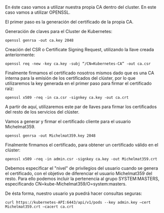 En éste caso vamos a utilizar nuestra propia CA dentro del cluster. En este caso vamos a utilizar OPENSSL.

El primer paso es la generación del certificado de la propia CA.

Generación de claves para el Cluster de Kubernetes:     
```
openssl genrsa -out ca.key 2048 
```

Creación del CSR o Certificate Signing Request, utilizando la llave creada anteriormente:
```
openssl req -new -key ca.key -subj “/CN=Kubernetes-CA” -out ca.csr
```
Finalmente firmamos el certificado nosotros mismos dado que es una CA interna para la emisión de los certificados del clúster, por lo que utilizaremos la key generada en el primer paso para firmar el certificado raíz:
```
openssl x509 -req -in ca.csr -signkey ca.key -out ca.crt
```
A partir de aquí, utilizaremos este par de llaves para firmar los certificados del resto de los servicios del clúster.

Vamos a generar y firmar el certificado cliente para el usuario Michelmat359.     
```
openssl genrsa -out Michelmat359.key 2048
```
Finalmente firmamos el certificado, para obtener un certificado válido en el clúster:
```
openssl x509 -req -in admin.csr -signkey ca.key -out Michelmat359.crt 
```
Debemos especificar el "nivel" de privilegios del usuario cuando se genera el certificado, con el objetivo de diferenciar el usuario Michelmat359 del resto. Para ello podemos incluir la pertenencia al grupo SYSTEM:MASTERS, especificando CN=kube-Michelmat359/O=system:masters.

De ésta forma, nuestro usuario ya puedrá hacer consultas seguras:
```
curl https://kubernetes-API:6443/api/v1/pods --key admin.key –cert Michelmat359.crt –cacert ca.crt 
```
